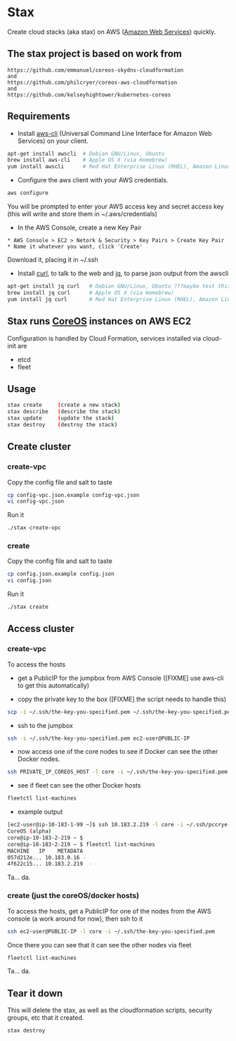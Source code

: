# Stax

Create cloud stacks (aka stax) on AWS ([Amazon Web Services](aws.amazon.com)) quickly.

## The stax project is based on work from

    https://github.com/emmanuel/coreos-skydns-cloudformation
    and
    https://github.com/philcryer/coreos-aws-cloudformation
    and
    https://github.com/kelseyhightower/kubernetes-coreos

## Requirements

* Install [aws-cli](https://github.com/aws/aws-cli) (Universal Command Line Interface for Amazon Web Services) on your client.

```bash
apt-get install awscli  # Debian GNU/Linux, Ubuntu
brew install aws-cli    # Apple OS X (via Homebrew)
yum install awscli      # Red Hat Enterprise Linux (RHEL), Amazon Linux, Centos
```

* Configure the aws client with your AWS credentials.

```bash
aws configure
```

You will be prompted to enter your AWS access key and secret access key (this will write and store them in ~/.aws/credentials)

* In the AWS Console, create a new Key Pair 

```
* AWS Console > EC2 > Netork & Security > Key Pairs > Create Key Pair
* Name it whatever you want, click 'Create'
```

Download it, placing it in ~/.ssh

* Install [curl](), to talk to the web and [jq](), to parse json output from the awscli

```bash
apt-get install jq curl   # Debian GNU/Linux, Ubuntu ???maybe test this
brew install jq curl      # Apple OS X (via Homebrew)
yum install jq curl       # Red Hat Enterprise Linux (RHEL), Amazon Linux, Centos ???test this
```

## Stax runs [CoreOS](https://coreos.com/) instances on AWS EC2

Configuration is handled by Cloud Formation, services installed via cloud-init are

* etcd
* fleet

## Usage

```bash
stax create     (create a new stack)
stax describe   (describe the stack)
stax update     (update the stack)
stax destroy    (destroy the stack)
```

## Create cluster

### create-vpc

Copy the config file and salt to taste

```bash
cp config-vpc.json.example config-vpc.json
vi config-vpc.json
```

Run it

```bash
./stax create-vpc
```

### create

Copy the config file and salt to taste

```bash
cp config.json.example config.json
vi config.json
```

Run it

```bash
./stax create
```

## Access cluster

### create-vpc 
To access the hosts

* get a PublicIP for the jumpbox from AWS Console ([FIXME] use aws-cli to get this automatically)

* copy the private key to the box ([FIXME] the script needs to handle this)
```bash
scp -i ~/.ssh/the-key-you-specified.pem ~/.ssh/the-key-you-specified.pem ec2-user@PUBLIC-IP:~/.ssh
```

* ssh to the jumpbox
```bash
ssh -i ~/.ssh/the-key-you-specified.pem ec2-user@PUBLIC-IP
```
* now access one of the core nodes to see if Docker can see the other Docker nodes.

```bash
ssh PRIVATE_IP_COREOS_HOST -l core -i ~/.ssh/the-key-you-specified.pem
```

* see if fleet can see the other Docker hosts
```bash
fleetctl list-machines
```

* example output
```bash
[ec2-user@ip-10-183-1-99 ~]$ ssh 10.183.2.219 -l core -i ~/.ssh/pccrye-20141005.pem
CoreOS (alpha)
core@ip-10-183-2-219 ~ $
core@ip-10-183-2-219 ~ $ fleetctl list-machines
MACHINE   IP    METADATA
057d212e... 10.183.0.16 -
4f622c15... 10.183.2.219  -
```

Ta... da.

### create (just the coreOS/docker hosts)
To access the hosts, get a PublicIP for one of the nodes from the AWS console (a work around for now), then ssh to it

```bash
ssh ec2-user@PUBLIC-IP -l core -i ~/.ssh/the-key-you-specified.pem
```

Once there you can see that it can see the other nodes via fleet

```bash
fleetctl list-machines
```

Ta... da.

## Tear it down

This will delete the stax, as well as the cloudformation scripts, security groups, etc that it created.

```bash
stax destroy
```
